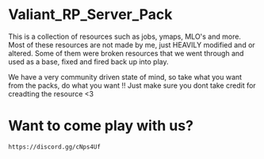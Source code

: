# Valiant_RP_Server_Pack

This is a collection of resources such as jobs, ymaps, MLO's and more. Most of these resources are not made by me, just HEAVILY modified and or altered. Some of them were broken resources that we went through and used as a base, fixed and fired back up into play.

We have a very community driven state of mind, so take what you want from the packs, do what you want !! 
Just make sure you dont take credit for creadting the resource <3 

# Want to come play with us?
    https://discord.gg/cNps4Uf
